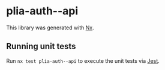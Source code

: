 # plia-auth--api

This library was generated with [Nx](https://nx.dev).





## Running unit tests

Run `nx test plia-auth--api` to execute the unit tests via [Jest](https://jestjs.io).


